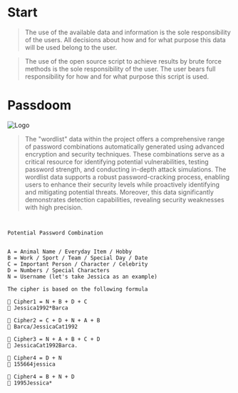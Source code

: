 # Start

> The use of the available data and information is the sole responsibility of the users. All decisions about how and for what purpose this data will be used belong to the user.

> The use of the open source script to achieve results by brute force methods is the sole responsibility of the user. The user bears full responsibility for how and for what purpose this script is used.

# Passdoom

![Logo](https://gcdnb.pbrd.co/images/BMHc1dlzPVf4.png?o=1)

> The "wordlist" data within the project offers a comprehensive range of password combinations automatically generated using advanced encryption and security techniques. These combinations serve as a critical resource for identifying potential vulnerabilities, testing password strength, and conducting in-depth attack simulations. The wordlist data supports a robust password-cracking process, enabling users to enhance their security levels while proactively identifying and mitigating potential threats. Moreover, this data significantly demonstrates detection capabilities, revealing security weaknesses with high precision.

```mermaid


Potential Password Combination


A = Animal Name / Everyday Item / Hobby
B = Work / Sport / Team / Special Day / Date
C = Important Person / Character / Celebrity
D = Numbers / Special Characters
N = Username (let's take Jessica as an example)

The cipher is based on the following formula

🔳 Cipher1 = N + B + D + C
🔑 Jessica1992*Barca

🔳 Cipher2 = C + D + N + A + B
🔑 Barca/JessicaCat1992

🔳 Cipher3 = N + A + B + C + D
🔑 JessicaCat1992Barca.

🔳 Cipher4 = D + N
🔑 155664jessica

🔳 Cipher4 = B + N + D
🔑 1995Jessica*

```
